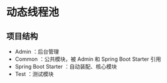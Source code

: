 # 动态线程池

## 项目结构

- Admin ：后台管理
- Common ：公共模块，被 Admin 和 Spring Boot Starter 引用
- Spring Boot Starter ：自动装配、核心模块
- Test ：测试模块